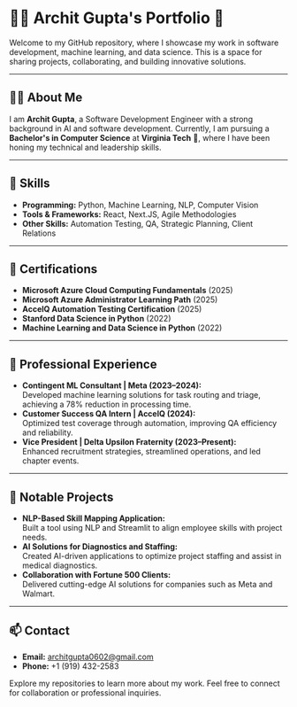 # 👨‍💻 Archit Gupta's Portfolio 🚀

Welcome to my GitHub repository, where I showcase my work in software development, machine learning, and data science. This is a space for sharing projects, collaborating, and building innovative solutions.

---

## 🧑‍💻 About Me  
I am **Archit Gupta**, a Software Development Engineer with a strong background in AI and software development. Currently, I am pursuing a **Bachelor's in Computer Science** at **Virginia Tech** 🦃, where I have been honing my technical and leadership skills.

---

## 🔧 Skills  
- **Programming:** Python, Machine Learning, NLP, Computer Vision
- **Tools & Frameworks:** React, Next.JS, Agile Methodologies  
- **Other Skills:** Automation Testing, QA, Strategic Planning, Client Relations  

---

## 📜 Certifications  
- **Microsoft Azure Cloud Computing Fundamentals** (2025)
- **Microsoft Azure Administrator Learning Path** (2025)   
- **AccelQ Automation Testing Certification** (2025)  
- **Stanford Data Science in Python** (2022)  
- **Machine Learning and Data Science in Python** (2022)  

---

## 💼 Professional Experience  
- **Contingent ML Consultant | Meta (2023–2024):**  
  Developed machine learning solutions for task routing and triage, achieving a 78% reduction in processing time.  
- **Customer Success QA Intern | AccelQ (2024):**  
  Optimized test coverage through automation, improving QA efficiency and reliability.  
- **Vice President | Delta Upsilon Fraternity (2023–Present):**  
  Enhanced recruitment strategies, streamlined operations, and led chapter events.  

---

## 📂 Notable Projects  
- **NLP-Based Skill Mapping Application:**  
  Built a tool using NLP and Streamlit to align employee skills with project needs.  
- **AI Solutions for Diagnostics and Staffing:**  
  Created AI-driven applications to optimize project staffing and assist in medical diagnostics.  
- **Collaboration with Fortune 500 Clients:**  
  Delivered cutting-edge AI solutions for companies such as Meta and Walmart.  

---

## 📫 Contact  
- **Email:** [architgupta0602@gmail.com](mailto:architgupta0602@gmail.com)  
- **Phone:** +1 (919) 432-2583  

Explore my repositories to learn more about my work. Feel free to connect for collaboration or professional inquiries.
